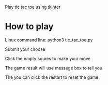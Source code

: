 Play tic tac toe using tkinter

# How to play
Linux command line:
python3 tic_tac_toe.py

Submit your choose

Click the empty squres to make your move

The game result will use message box to tell you.

The you can click the restart to reset the game
